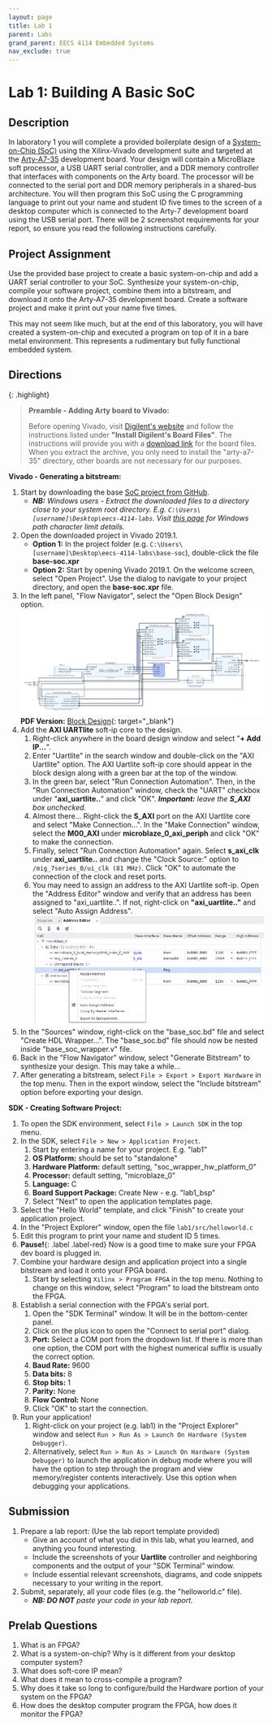 ```yaml
---
layout: page
title: Lab 1
parent: Labs
grand_parent: EECS 4114 Embedded Systems
nav_exclude: true
---
```


# Lab 1: Building A Basic SoC

## Description

In laboratory 1 you will complete a provided boilerplate design of a [System-on-Chip (SoC)](https://en.wikipedia.org/wiki/System_on_a_chip) using the Xilinx-Vivado development suite and targeted at the [Arty-A7-35](https://www.xilinx.com/products/boards-and-kits/1-elhaap.html) development board. Your design will contain a MicroBlaze soft processor, a USB UART serial controller, and a DDR memory controller that interfaces with components on the Arty board. The processor will be connected to the serial port and DDR memory peripherals in a shared-bus architecture. You will then program this SoC using the C programming language to print out your name and student ID five times to the screen of a desktop computer which is connected to the Arty-7 development board using the USB serial port. There will be 2 screenshot requirements for your report, so ensure you read the following instructions carefully.

## Project Assignment

Use the provided base project to create a basic system-on-chip and add a UART serial controller to your SoC. Synthesize your system-on-chip, compile your software project, combine them into a bitstream, and download it onto the Arty-A7-35 development board. Create a software project and make it print out your name five times.

This may not seem like much, but at the end of this laboratory, you will have created a system-on-chip and executed a program on top of it in a bare metal environment. This represents a rudimentary but fully functional embedded system.

## Directions

{: .highlight}
> __Preamble - Adding Arty board to Vivado:__
>
> Before opening Vivado, visit [Digilent's website](https://digilent.com/reference/programmable-logic/guides/installing-vivado-and-vitis) and follow the instructions listed under __"Install Digilent's Board Files"__. The instructions will provide you with a [download link](https://github.com/Digilent/vivado-boards/archive/master.zip) for the board files. When you extract the archive, you only need to install the "arty-a7-35" directory, other boards are not necessary for our purposes.  

__Vivado - Generating a bitstream:__

1. Start by downloading the base [SoC project from GitHub](https://github.com/tkamucheka/eecs-4114-labs).
    * ___NB:__ Windows users - Extract the downloaded files to a directory close to your system root directory. E.g. `C:\Users\[username]\Desktop\eecs-4114-labs`. Visit [this page](https://learn.microsoft.com/en-us/windows/win32/fileio/maximum-file-path-limitation?tabs=registry) for Windows path character limit details._
2. Open the downloaded project in Vivado 2019.1.
    * __Option 1:__ In the project folder (e.g. `C:\Users\[username]\Desktop\eecs-4114-labs\base-soc`), double-click the file __base-soc.xpr__
    * __Option 2:__ Start by opening Vivado 2019.1. On the welcome screen, select "Open Project". Use the dialog to navigate to your project directory, and open the __base-soc.xpr__ file.
3. In the left panel, "Flow Navigator", select the "Open Block Design" option. ![Base SoC Design](assets/images/base_soc.png)
    __PDF Version:__ [Block Design](./assets/datasheets/base_soc.pdf){: target="_blank"}
4. Add the __AXI UARTlite__ soft-ip core to the design.
    1. Right-click anywhere in the board design window and select "__+ Add IP...__".
    2. Enter "Uartlite" in the search window and double-click on the "AXI Uartlite" option. The AXI Uartlite soft-ip core should appear in the block design along with a green bar at the top of the window.
    3. In the green bar, select "Run Connection Automation". Then, in the "Run Connection Automation" window, check the "UART" checkbox under "__axi_uartlite..__" and click "OK".
    ___Important:__ leave the __S_AXI__ box unchecked._
    4. Almost there... Right-click the __S_AXI__ port on the AXI Uartlite core and select "Make Connection...". In the "Make Connection" window, select the __M00_AXI__ under __microblaze_0_axi_periph__ and click "OK" to make the connection.
    5. Finally, select "Run Connection Automation" again. Select __s_axi_clk__ under __axi_uartlite..__ and change the "Clock Source:" option to `/mig_7series_0/ui_clk (81 MHz)`. Click "OK" to automate the connection of the clock and reset ports.
    6. You may need to assign an address to the AXI Uartlite soft-ip. Open the "Address Editor" window and verify that an address has been assigned to "axi_uartlite..". If not, right-click on __"axi_uartlite.."__ and select "Auto Assign Address". ![Auto Assign UART Address](assets/images/addressing.png)
5. In the "Sources" window, right-click on the "base_soc.bd" file and select "Create HDL Wrapper...". The "base_soc.bd" file should now be nested inside "base_soc_wrapper.v" file.
6. Back in the "Flow Navigator" window, select "Generate Bitstream" to synthesize your design. This may take a while...
7. After generating a bitstream, select `File > Export > Export Hardware` in the top menu. Then in the export window, select the "Include bitstream" option before exporting your design.

__SDK - Creating Software Project:__

1. To open the SDK environment, select `File > Launch SDK` in the top menu.
2. In the SDK, select `File > New > Application Project`.
    1. Start by entering a name for your project. E.g. "lab1"
    2. __OS Platform:__ should be set to "standalone"
    3. __Hardware Platform:__ default setting, "soc_wrapper_hw_platform_0"
    4. __Processor:__ default setting, "microblaze_0"
    5. __Language:__ C
    6. __Board Support Package:__ Create New - e.g. "lab1_bsp"
    7. Select "Next" to open the application templates page.
3. Select the "Hello World" template, and click "Finish" to create your application project.
4. In the "Project Explorer" window, open the file `lab1/src/helloworld.c`
5. Edit this program to print your name and student ID 5 times.
6. __Pause!__{: .label .label-red} Now is a good time to make sure your FPGA dev board is plugged in.
7. Combine your hardware design and application project into a single bitstream and load it onto your FPGA board.
    1. Start by selecting `Xilinx > Program FPGA` in the top menu. Nothing to change on this window, select "Program" to load the bitstream onto the FPGA.
8. Establish a serial connection with the FPGA's serial port.
    1. Open the "SDK Terminal" window. It will be in the bottom-center panel.
    2. Click on the plus icon to open the "Connect to serial port" dialog.
    3. __Port:__ Select a COM port from the dropdown list. If there is more than one option, the COM port with the highest numerical suffix is usually the correct option.
    4. __Baud Rate:__ 9600
    5. __Data bits:__ 8
    6. __Stop bits:__ 1
    7. __Parity:__ None
    8. __Flow Control:__ None
    9. Click "OK" to start the connection.
9. Run your application!
    1. Right-click on your project (e.g. lab1) in the "Project Explorer" window and select `Run > Run As > Launch On Hardware (System Debugger)`.
    2. Alternatively, select `Run > Run As > Launch On Hardware (System Debugger)` to launch the application in debug mode where you will have the option to step through the program and view memory/register contents interactively. Use this option when debugging your applications.

## Submission

1. Prepare a lab report: (Use the lab report template provided)
    * Give an account of what you did in this lab, what you learned, and anything you found interesting.
    * Include the screenshots of your __Uartlite__ controller and neighboring components and the output of your "SDK Terminal" window.
    * Include essential relevant screenshots, diagrams, and code snippets necessary to your writing in the report.  
2. Submit, separately, all your code files (e.g. the "helloworld.c" file).
    * ___NB: DO NOT__ paste your code in your lab report._

## Prelab Questions

1. What is an FPGA?
2. What is a system-on-chip? Why is it different from your desktop computer system?
3. What does soft-core IP mean?
4. What does it mean to cross-compile a program?
5. Why does it take so long to configure/build the Hardware portion of your system on the FPGA?
6. How does the desktop computer program the FPGA, how does it monitor the FPGA?
